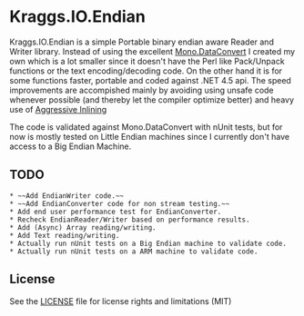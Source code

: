 # Kraggs.IO.Endian

Kraggs.IO.Endian is a simple Portable binary endian aware Reader and Writer library.
Instead of using the excellent [Mono.DataConvert](http://www.mono-project.com/Mono_DataConvert) I created my own which is a lot smaller
since it doesn't have the Perl like Pack/Unpack functions or the text encoding/decoding code.
On the other hand it is for some functions faster, portable and coded against .NET 4.5 api.
The speed improvements are accompished mainly by avoiding using unsafe code whenever possible
(and thereby let the compiler optimize better) and heavy use of [Aggressive Inlining](https://msdn.microsoft.com/en-us/library/system.runtime.compilerservices.methodimploptions(v=vs.110).aspx)

The code is validated against Mono.DataConvert with nUnit tests, but for now is mostly tested
on Little Endian machines since I currently don't have access to a Big Endian Machine.

## TODO	
	* ~~Add EndianWriter code.~~
	* ~~Add EndianConverter code for non stream testing.~~
	* Add end user performance test for EndianConverter.
	* Recheck EndianReader/Writer based on performance results.
	* Add (Async) Array reading/writing.
	* Add Text reading/writing.
	* Actually run nUnit tests on a Big Endian machine to validate code.
	* Actually run nUnit tests on a ARM machine to validate code.

## License

See the [LICENSE](LICENSE.md) file for license rights and limitations (MIT)